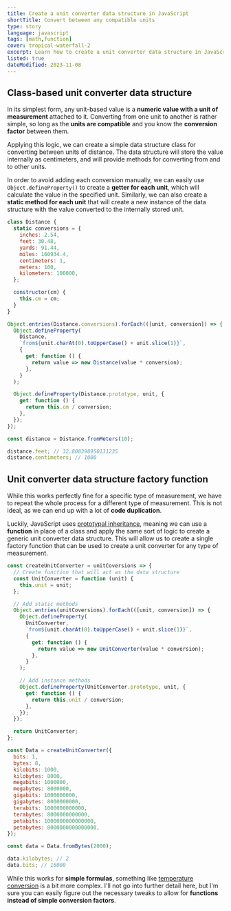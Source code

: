 ```yaml
---
title: Create a unit converter data structure in JavaScript
shortTitle: Convert between any compatible units
type: story
language: javascript
tags: [math,function]
cover: tropical-waterfall-2
excerpt: Learn how to create a unit converter data structure in JavaScript that can convert between any compatible units.
listed: true
dateModified: 2023-11-08
---
```


## Class-based unit converter data structure

In its simplest form, any unit-based value is a **numeric value with a unit of measurement** attached to it. Converting from one unit to another is rather simple, so long as the **units are compatible** and you know the **conversion factor** between them.

Applying this logic, we can create a simple data structure class for converting between units of distance. The data structure will store the value internally as centimeters, and will provide methods for converting from and to other units.

In order to avoid adding each conversion manually, we can easily use `Object.defineProperty()` to create a **getter for each unit**, which will calculate the value in the specified unit. Similarly, we can also create a **static method for each unit** that will create a new instance of the data structure with the value converted to the internally stored unit.

```js
class Distance {
  static conversions = {
    inches: 2.54,
    feet: 30.48,
    yards: 91.44,
    miles: 160934.4,
    centimeters: 1,
    meters: 100,
    kilometers: 100000,
  };

  constructor(cm) {
    this.cm = cm;
  }
}

Object.entries(Distance.conversions).forEach(([unit, conversion]) => {
  Object.defineProperty(
    Distance,
    `from${unit.charAt(0).toUpperCase() + unit.slice(1)}`,
    {
      get: function () {
        return value => new Distance(value * conversion);
      },
    }
  );

  Object.defineProperty(Distance.prototype, unit, {
    get: function () {
      return this.cm / conversion;
    },
  });
});

const distance = Distance.fromMeters(10);

distance.feet; // 32.808398950131235
distance.centimeters; // 1000
```

## Unit converter data structure factory function

While this works perfectly fine for a specific type of measurement, we have to repeat the whole process for a different type of measurement. This is not ideal, as we can end up with a lot of **code duplication**.

Luckily, JavaScript uses [prototypal inheritance](/js/s/classical-vs-prototypal-inheritance), meaning we can use a **function** in place of a class and apply the same sort of logic to create a generic unit converter data structure. This will allow us to create a single factory function that can be used to create a unit converter for any type of measurement.

```js
const createUnitConverter = unitCoversions => {
  // Create function that will act as the data structure
  const UnitConverter = function (unit) {
    this.unit = unit;
  };

  // Add static methods
  Object.entries(unitCoversions).forEach(([unit, conversion]) => {
    Object.defineProperty(
      UnitConverter,
      `from${unit.charAt(0).toUpperCase() + unit.slice(1)}`,
      {
        get: function () {
          return value => new UnitConverter(value * conversion);
        },
      }
    );

    // Add instance methods
    Object.defineProperty(UnitConverter.prototype, unit, {
      get: function () {
        return this.unit / conversion;
      },
    });
  });

  return UnitConverter;
};

const Data = createUnitConverter({
  bits: 1,
  bytes: 8,
  kilobits: 1000,
  kilobytes: 8000,
  megabits: 1000000,
  megabytes: 8000000,
  gigabits: 1000000000,
  gigabytes: 8000000000,
  terabits: 1000000000000,
  terabytes: 8000000000000,
  petabits: 1000000000000000,
  petabytes: 8000000000000000,
});

const data = Data.fromBytes(2000);

data.kilobytes; // 2
data.bits; // 16000
```

While this works for **simple formulas**, something like [temperature conversion](/js/s/convert-celsius-fahrenheit) is a bit more complex. I'll not go into further detail here, but I'm sure you can easily figure out the necessary tweaks to allow for **functions instead of simple conversion factors**.
